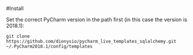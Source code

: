 #Install

Set the correct PyCharm version in the path first (in this case the version is 2018.1):

```
git clone https://github.com/dionysio/pycharm_live_templates_sqlalchemy.git ~/.PyCharm2018.1/config/templates
```
